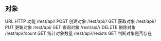 对象
----------------------------------------------------------------------------
URL	                                        HTTP	  功能
/rest/api/<className>	                    POST	  创建对象
/rest/api/<className>/<objectId>	        GET	          获取对象
/rest/api/<className>/<objectId>	        PUT	          更新对象
/rest/api/<className>	                    GET	          查询对象
/rest/api/<className>/<objectId>	        DELETE	  删除对象
/rest/api/<className>/count	                GET	          统计对象数量
/rest/api/<className>/<objectId>/exists   	GET	          判断对象是否存在